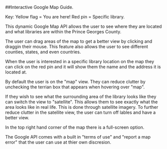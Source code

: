 ##Interactive Google Map Guide.

Key:
Yellow flag = You are here!
Red pin = Specific library.


This dynamic Google Map API allows the user to see where they are located
and what libraries are within the Prince Georges County.

The user can drag areas of the map to get a better view by clicking
and draggin their mouse. This feature also allows the user to see
different counties, states, and even countries.

When the user is interested in a specific library location on the map
they can click on the red pin and it will show them the name and the
address it is located at.

By default the user is on the "map" view. They can reduce clutter by unchecking
the terrian box that appears when hovering over "map".

If they wish to see what the surrounding area of the library looks like they 
can switch the view to "satellite". This allows them to see exactly what the area 
looks like in real life. This is done through satellite imagery.
To further reduce clutter in the satellite view, the user can turn
off lables and have a better view.

In the top right hand corner of the map there is a full-screen option.

The Google API comes with a built in "terms of use" and "report a map error" 
that the user can use at thier own discresion.
